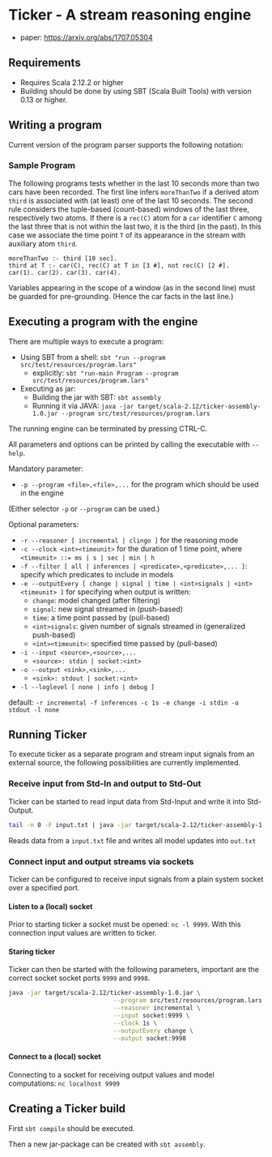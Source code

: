 # Ticker - A stream reasoning engine

* paper: https://arxiv.org/abs/1707.05304

## Requirements
* Requires Scala 2.12.2 or higher
* Building should be done by using SBT (Scala Built Tools) with version 0.13 or higher.

## Writing a program
Current version of the program parser supports the following notation:

### Sample Program

The following programs tests whether in the last 10 seconds more than
two cars have been recorded. The first line infers `moreThanTwo` if a
derived atom `third` is associated with (at least) one of the last 10
seconds. The second rule considers the tuple-based (count-based)
windows of the last three, respectively two atoms. If there is a
`rec(C)` atom for a `car` identifier `C` among the last three that is
not within the last two, it is the third (in the past). In this case
we associate the time point `T` of its appearance in the stream with
auxiliary atom `third`.

```
moreThanTwo :- third [10 sec].
third at T :- car(C), rec(C) at T in [3 #], not rec(C) [2 #].
car(1). car(2). car(3). car(4).
```

Variables appearing in the scope of a window (as in the second line)
must be guarded for pre-grounding. (Hence the car facts in the last
line.)

## Executing a program with the engine

There are multiple ways to execute a program:

* Using SBT from a shell: `sbt "run --program src/test/resources/program.lars"`
    * explicitly: `sbt "run-main Program --program src/test/resources/program.lars"`
* Executing as jar:
    * Building the jar with SBT: `sbt assembly` 
    * Running it via JAVA: `java -jar target/scala-2.12/ticker-assembly-1.0.jar --program src/test/resources/program.lars`

The running engine can be terminated by pressing CTRL-C.

All parameters and options can be printed by calling the executable with `--help`.

Mandatory parameter:

* `-p --program <file>,<file>,...` for the program which should be used in the engine

(Either selector `-p` or `--program` can be used.)

Optional parameters:

* `-r --reasoner [ incremental | clingo ]` for the reasoning mode
* `-c --clock <int><timeunit>` for the duration of 1 time point, where `<timeunit> ::= ms | s | sec | min | h`
* `-f --filter [ all | inferences | <predicate>,<predicate>,... ]`: specify which predicates to include in models
* `-e --outputEvery [ change | signal | time | <int>signals | <int><timeunit> ]` for specifying when output is written:
    * `change`: model changed (after filtering)
    * `signal`: new signal streamed in (push-based)
    * `time`: a time point passed by (pull-based)
    * `<int>signals`: given number of signals streamed in (generalized push-based)
    * `<int><timeunit>`: specified time passed by (pull-based)
* `-i --input <source>,<source>,...`
    * `<source>: stdin | socket:<int>`
* `-o --output <sink>,<sink>,...`
    * `<sink>: stdout | socket:<int>`
* `-l --loglevel [ none | info | debug ]`

default: `-r incremental -f inferences -c 1s -e change -i stdin -o stdout -l none`
    
## Running Ticker

To execute ticker as a separate program and stream input signals from an external source,
 the following possibilities are currently implemented.

### Receive input from Std-In and output to Std-Out

Ticker can be started to read input data from Std-Input and write it into Std-Output.

```sh
tail -n 0 -F input.txt | java -jar target/scala-2.12/ticker-assembly-1.0.jar --program src/test/resources/program.lars >> out.txt
```

Reads data from a `input.txt` file and writes all model updates into `out.txt`

### Connect input and output streams via sockets

Ticker can be configured to receive input signals from a plain system socket over a specified port. 

#### Listen to a (local) socket

Prior to starting ticker a socket must be opened: `nc -l 9999`. 
With this connection input values are written to ticker.

#### Staring ticker

Ticker can then be started with the following parameters, 
important are the correct socket socket ports `9999` and `9998`.
 
```sh
java -jar target/scala-2.12/ticker-assembly-1.0.jar \
                             --program src/test/resources/program.lars \
                             --reasoner incremental \
                             --input socket:9999 \
                             --clock 1s \
                             --outputEvery change \
                             --output socket:9998
```                             
#### Connect to a (local) socket

Connecting to a socket for receiving output values and model computations: `nc localhost 9999` 

## Creating a Ticker build

First `sbt compile` should be executed. 

Then a new jar-package can be created with `sbt assembly`.